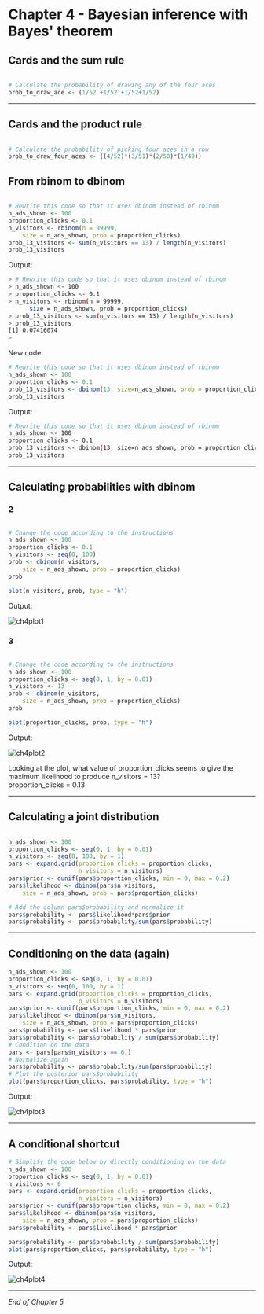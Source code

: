 # Chapter 4 - Bayesian inference with Bayes' theorem
## Cards and the sum rule

```r

# Calculate the probability of drawing any of the four aces
prob_to_draw_ace <- (1/52 +1/52 +1/52+1/52)

```

***

## Cards and the product rule

```r

# Calculate the probability of picking four aces in a row
prob_to_draw_four_aces <- ((4/52)*(3/51)*(2/50)*(1/49))

```
## From rbinom to dbinom

```r

# Rewrite this code so that it uses dbinom instead of rbinom
n_ads_shown <- 100
proportion_clicks <- 0.1
n_visitors <- rbinom(n = 99999, 
    size = n_ads_shown, prob = proportion_clicks)
prob_13_visitors <- sum(n_visitors == 13) / length(n_visitors)
prob_13_visitors

```
Output:

```bash
> # Rewrite this code so that it uses dbinom instead of rbinom
> n_ads_shown <- 100
> proportion_clicks <- 0.1
> n_visitors <- rbinom(n = 99999, 
      size = n_ads_shown, prob = proportion_clicks)
> prob_13_visitors <- sum(n_visitors == 13) / length(n_visitors)
> prob_13_visitors
[1] 0.07416074
> 
```

New code

```r
# Rewrite this code so that it uses dbinom instead of rbinom
n_ads_shown <- 100
proportion_clicks <- 0.1
prob_13_visitors <- dbinom(13, size=n_ads_shown, prob = proportion_clicks)
prob_13_visitors
```

Output:

```bash
# Rewrite this code so that it uses dbinom instead of rbinom
n_ads_shown <- 100
proportion_clicks <- 0.1
prob_13_visitors <- dbinom(13, size=n_ads_shown, prob = proportion_clicks)
prob_13_visitors

```
***

## Calculating probabilities with dbinom

### 2

```r

# Change the code according to the instructions
n_ads_shown <- 100
proportion_clicks <- 0.1
n_visitors <- seq(0, 100)
prob <- dbinom(n_visitors, 
    size = n_ads_shown, prob = proportion_clicks)
prob

plot(n_visitors, prob, type = "h")

```
Output:

![ch4plot1](ch4plot1.png)

### 3

```r

# Change the code according to the instructions
n_ads_shown <- 100
proportion_clicks <- seq(0, 1, by = 0.01)
n_visitors <- 13
prob <- dbinom(n_visitors, 
    size = n_ads_shown, prob = proportion_clicks)
prob

plot(proportion_clicks, prob, type = "h")

```

Output:

![ch4plot2](ch4plot2.png)


Looking at the plot, what value of proportion_clicks seems to give the maximum likelihood to produce n_visitors = 13?
</br>
proportion_clicks = 0.13

***

## Calculating a joint distribution

```r

n_ads_shown <- 100
proportion_clicks <- seq(0, 1, by = 0.01)
n_visitors <- seq(0, 100, by = 1)
pars <- expand.grid(proportion_clicks = proportion_clicks,
                    n_visitors = n_visitors)
pars$prior <- dunif(pars$proportion_clicks, min = 0, max = 0.2)
pars$likelihood <- dbinom(pars$n_visitors, 
    size = n_ads_shown, prob = pars$proportion_clicks)

# Add the column pars$probability and normalize it
pars$probability <- pars$likelihood*pars$prior
pars$probability <- pars$probability/sum(pars$probability)

```
***

## Conditioning on the data (again)

```r
n_ads_shown <- 100
proportion_clicks <- seq(0, 1, by = 0.01)
n_visitors <- seq(0, 100, by = 1)
pars <- expand.grid(proportion_clicks = proportion_clicks,
                    n_visitors = n_visitors)
pars$prior <- dunif(pars$proportion_clicks, min = 0, max = 0.2)
pars$likelihood <- dbinom(pars$n_visitors, 
    size = n_ads_shown, prob = pars$proportion_clicks)
pars$probability <- pars$likelihood * pars$prior
pars$probability <- pars$probability / sum(pars$probability)
# Condition on the data 
pars <- pars[pars$n_visitors == 6,]
# Normalize again
pars$probability <- pars$probability/sum(pars$probability)
# Plot the posterior pars$probability
plot(pars$proportion_clicks, pars$probability, type = "h")

```

Output:

![ch4plot3](ch4plot3.png)

***

## A conditional shortcut

```r
# Simplify the code below by directly conditioning on the data
n_ads_shown <- 100
proportion_clicks <- seq(0, 1, by = 0.01)
n_visitors <- 6
pars <- expand.grid(proportion_clicks = proportion_clicks,
                    n_visitors = n_visitors)
pars$prior <- dunif(pars$proportion_clicks, min = 0, max = 0.2)
pars$likelihood <- dbinom(pars$n_visitors, 
    size = n_ads_shown, prob = pars$proportion_clicks)
pars$probability <- pars$likelihood * pars$prior

pars$probability <- pars$probability / sum(pars$probability)
plot(pars$proportion_clicks, pars$probability, type = "h")

```
Output:

![ch4plot4](ch4plot4.png)

***

*End of Chapter 5*


